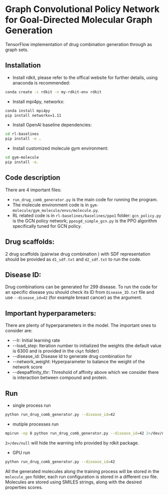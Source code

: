 # Graph Convolutional Policy Network for Goal-Directed Molecular Graph Generation
TensorFlow implementation of drug combination generation through as graph sets.

## Installation
- Install rdkit, please refer to the offical website for further details, using anaconda is recommended:
```bash
conda create -c rdkit -n my-rdkit-env rdkit
```
- Install mpi4py, networkx:
```bash
conda install mpi4py
pip install networkx=1.11
```
- Install OpenAI baseline dependencies:
```bash
cd rl-baselines
pip install -e .
```
- Install customized molecule gym environment:
```bash
cd gym-molecule
pip install -e.
```


## Code description
There are 4 important files:
- `run_drug_comb_generator.py` is the main code for running the program. 
- The molecule environment code is in `gym-molecule/gym_molecule/envs/molecule.py`.
- RL related code is in `rl-baselines/baselines/ppo1` folder: `gcn_policy.py` is the GCN policy network; `pposgd_simple_gcn.py` is the PPO algorithm specifically tuned for GCN policy.

## Drug scaffolds:
2 drug scaffolds (pairwise drug combination ) with SDF representation should be provided as `d1_sdf.txt` and `d2_sdf.txt` to run the code.

## Disease ID:
Drug combinations can be generated for 299 disease. To run the code for an specific disease you should check its ID from `Disease_ID.txt` file and use `--disease_id=42` (for example breast cancer) as the argument.

## Important hyperparameters:
There are plenty of hyperparameters in the model. The important ones to consider are:
* --lr: Initial learning rate
* --load\_step: Iteration number to initialized the weights (the default value is 6300 and is provided in the `ckpt` folder)
* --disease\_id: Disease Id to generate drug combination for
* --network\_weight: Hyperparameter to balance the weight of the network score
* --deepaffinity\_thr: Threshold of affinity above which we consider there is interaction between compound and protein.

## Run
- single process run
```bash
python run_drug_comb_generator.py --disease_id=42
```
- mutiple processes run
```bash
mpirun -np 8 python run_drug_comb_generator.py --disease_id=42 2>/dev/null
```
`2>/dev/null` will hide the warning info provided by rdkit package.
- GPU run
```bash
python run_drug_comb_generator.py --disease_id=42

```

All the generated molecules along the training process will be stored in the `molecule_gen` folder, each run configuration is stored in a different csv file. Molecules are stored using SMILES strings, along with the desired properties scores.
